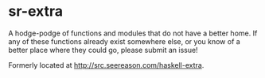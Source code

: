 # sr-extra
A hodge-podge of functions and modules that do not have a better home.  If any
of these functions already exist somewhere else, or you know of a better place
where they could go, please submit an issue!

Formerly located at http://src.seereason.com/haskell-extra.
